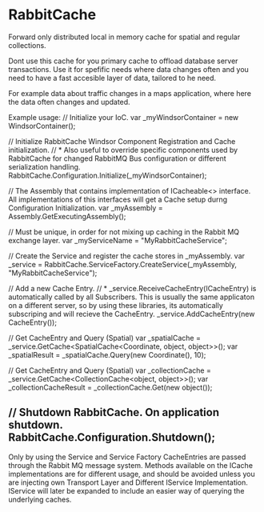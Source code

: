 # RabbitCache
Forward only distributed local in memory cache for spatial and regular collections.

Dont use this cache for you primary cache to offload database server transactions.
Use it for spefific needs where data changes often and you need to have a fast accesible layer of data, tailored to he need.

For example data about traffic changes in a maps application, where here the data often changes and updated.

Example usage:
// Initialize your IoC.
var _myWindsorContainer = new WindsorContainer();
            
// Initialize RabbitCache Windsor Component Registration and Cache initialization. 
// * Also useful to override specific components used by RabbitCache for changed RabbitMQ Bus configuration or different serialization handling.
RabbitCache.Configuration.Initialize(_myWindsorContainer);

// The Assembly that contains implementation of ICacheable<> interface. All implementations of this interfaces will get a Cache setup durng Configuration Initialization.
var _myAssembly = Assembly.GetExecutingAssembly();

// Must be unique, in order for not mixing up caching in the Rabbit MQ exchange layer.
var _myServiceName = "MyRabbitCacheService";

// Create the Service and register the cache stores in _myAssembly.
var _service = RabbitCache.ServiceFactory.CreateService(_myAssembly, "MyRabbitCacheService");

// Add a new Cache Entry.
// * _service.ReceiveCacheEntry(ICacheEntry) is automatically called by all Subscribers. This is usually the same applicaton on a different server, so by using these libraries, its automatically subscriping and will recieve the CacheEntry.
_service.AddCacheEntry(new CacheEntry());

// Get CacheEntry and Query (Spatial)
var _spatialCache = _service.GetCache<SpatialCache<Coordinate, object, object>>();
var _spatialResult = _spatialCache.Query(new Coordinate(), 10);

// Get CacheEntry and Query (Spatial)
var _collectionCache = _service.GetCache<CollectionCache<object, object>>();
var _collectionCacheResult = _collectionCache.Get(new object());

// Shutdown RabbitCache. On application shutdown.
RabbitCache.Configuration.Shutdown();
--------------------------------------------------------------------------------------------------------------------------


Only by using the Service and Service Factory CacheEntries are passed through the Rabbit MQ message system.
Methods available on the ICache implementations are for different usage, and should be avoided unless you are injecting own Transport Layer and Different IService Implementation. 
IService will later be expanded to include an easier way of querying the underlying caches.



